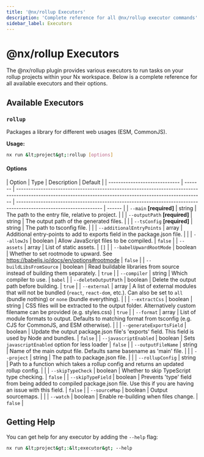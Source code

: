 ```yaml
---
title: '@nx/rollup Executors'
description: 'Complete reference for all @nx/rollup executor commands'
sidebar_label: Executors
---
```


# @nx/rollup Executors

The @nx/rollup plugin provides various executors to run tasks on your rollup projects within your Nx workspace.
Below is a complete reference for all available executors and their options.

## Available Executors

### `rollup`

Packages a library for different web usages (ESM, CommonJS).

**Usage:**

```bash
nx run &lt;project&gt;:rollup [options]
```

#### Options

| Option                        | Type    | Description                                                                                                                                                | Default                                                                                                           |
| ----------------------------- | ------- | ---------------------------------------------------------------------------------------------------------------------------------------------------------- | ----------------------------------------------------------------------------------------------------------------- | ------ |
| `--main` **[required]**       | string  | The path to the entry file, relative to project.                                                                                                           |                                                                                                                   |
| `--outputPath` **[required]** | string  | The output path of the generated files.                                                                                                                    |                                                                                                                   |
| `--tsConfig` **[required]**   | string  | The path to tsconfig file.                                                                                                                                 |                                                                                                                   |
| `--additionalEntryPoints`     | array   | Additional entry-points to add to exports field in the package.json file.                                                                                  |                                                                                                                   |
| `--allowJs`                   | boolean | Allow JavaScript files to be compiled.                                                                                                                     | `false`                                                                                                           |
| `--assets`                    | array   | List of static assets.                                                                                                                                     | `[]`                                                                                                              |
| `--babelUpwardRootMode`       | boolean | Whether to set rootmode to upward. See https://babeljs.io/docs/en/options#rootmode                                                                         | `false`                                                                                                           |
| `--buildLibsFromSource`       | boolean | Read buildable libraries from source instead of building them separately.                                                                                  | `true`                                                                                                            |
| `--compiler`                  | string  | Which compiler to use.                                                                                                                                     | `babel`                                                                                                           |
| `--deleteOutputPath`          | boolean | Delete the output path before building.                                                                                                                    | `true`                                                                                                            |
| `--external`                  | array   | A list of external modules that will not be bundled (`react`, `react-dom`, etc.). Can also be set to `all` (bundle nothing) or `none` (bundle everything). |                                                                                                                   |
| `--extractCss`                | boolean | string                                                                                                                                                     | CSS files will be extracted to the output folder. Alternatively custom filename can be provided (e.g. styles.css) | `true` |
| `--format`                    | array   | List of module formats to output. Defaults to matching format from tsconfig (e.g. CJS for CommonJS, and ESM otherwise).                                    |                                                                                                                   |
| `--generateExportsField`      | boolean | Update the output package.json file's 'exports' field. This field is used by Node and bundles.                                                             | `false`                                                                                                           |
| `--javascriptEnabled`         | boolean | Sets `javascriptEnabled` option for less loader                                                                                                            | `false`                                                                                                           |
| `--outputFileName`            | string  | Name of the main output file. Defaults same basename as 'main' file.                                                                                       |                                                                                                                   |
| `--project`                   | string  | The path to package.json file.                                                                                                                             |                                                                                                                   |
| `--rollupConfig`              | string  | Path to a function which takes a rollup config and returns an updated rollup config.                                                                       |                                                                                                                   |
| `--skipTypeCheck`             | boolean | Whether to skip TypeScript type checking.                                                                                                                  | `false`                                                                                                           |
| `--skipTypeField`             | boolean | Prevents 'type' field from being added to compiled package.json file. Use this if you are having an issue with this field.                                 | `false`                                                                                                           |
| `--sourceMap`                 | boolean | Output sourcemaps.                                                                                                                                         |                                                                                                                   |
| `--watch`                     | boolean | Enable re-building when files change.                                                                                                                      | `false`                                                                                                           |

## Getting Help

You can get help for any executor by adding the `--help` flag:

```bash
nx run &lt;project&gt;:&lt;executor&gt; --help
```
